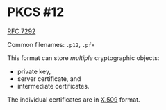 # PKCS #12

[RFC 7292](https://datatracker.ietf.org/doc/html/rfc7292)

Common filenames: `.p12`, `.pfx`

This format can store _multiple_ cryptographic objects:
* private key,
* server certificate, and
* intermediate certificates.

The individual certificates are in [X.509](./x509.md) format.
